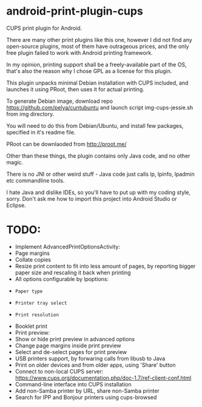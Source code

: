 android-print-plugin-cups
=========================

CUPS print plugin for Android.

There are many other print plugins like this one, however I did not find any open-source plugins,
most of them have outrageous prices, and the only free plugin failed to work with Android printing framework.

In my opinion, printing support shall be a freely-available part of the OS,
that's also the reason why I chose GPL as a license for this plugin.

This plugin unpacks minimal Debian installation with CUPS included,
and launches it using PRoot, then uses it for actual printing.

To generate Debian image, download repo https://github.com/pelya/cuntubuntu
and launch script img-cups-jessie.sh from img directory.

You will need to do this from Debian/Ubuntu, and install few packages, specified in it's readme file.

PRoot can be downlaoded from http://proot.me/

Other than these things, the plugin contains only Java code, and no other magic.

There is no JNI or other weird stuff - Java code just calls lp, lpinfo, lpadmin etc commandline tools.

I hate Java and dislike IDEs, so you'll have to put up with my coding style, sorry.
Don't ask me how to import this project into Android Studio or Eclipse.


TODO:
=====

-   Implement AdvancedPrintOptionsActivity:
-    Page margins
-    Collate copies
-    Resize print content to fit into less amount of pages, by reporting bigger paper size and rescaling it back when printing
-    All options configurable by lpoptions:
-     Paper type
-     Printer tray select
-     Print resolution
-    Booklet print
-   Print preview:
-    Show or hide print preview in advanced options
-    Change page margins inside print preview
-    Select and de-select pages for print preview
-   USB printers support, by forwaring calls from libusb to Java
-   Print on older devices and from older apps, using 'Share' button
-   Connect to non-local CUPS server: https://www.cups.org/documentation.php/doc-1.7/ref-client-conf.html
-   Command-line interface into CUPS installation
-   Add non-Samba printer by URL, share non-Samba printer
-   Search for IPP and Bonjour printers using cups-browsed
